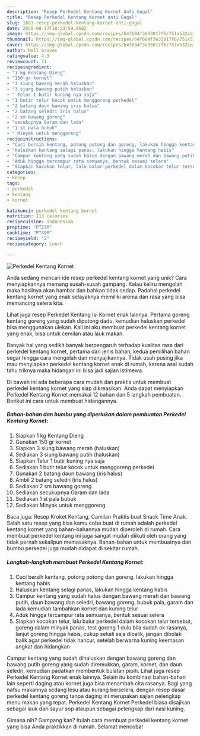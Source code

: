 ```yaml
---
description: "Resep Perkedel Kentang Kornet Anti Gagal"
title: "Resep Perkedel Kentang Kornet Anti Gagal"
slug: 1681-resep-perkedel-kentang-kornet-anti-gagal
date: 2020-08-17T18:23:59.958Z
image: https://img-global.cpcdn.com/recipes/b4f684f3e33017f6/751x532cq70/perkedel-kentang-kornet-foto-resep-utama.jpg
thumbnail: https://img-global.cpcdn.com/recipes/b4f684f3e33017f6/751x532cq70/perkedel-kentang-kornet-foto-resep-utama.jpg
cover: https://img-global.cpcdn.com/recipes/b4f684f3e33017f6/751x532cq70/perkedel-kentang-kornet-foto-resep-utama.jpg
author: Nell Graves
ratingvalue: 4.3
reviewcount: 11
recipeingredient:
- "1 kg Kentang Dieng"
- "150 gr kornet"
- "3 siung bawang merah haluskan"
- "3 siung bawang putih haluskan"
- " Telur 1 butir kuning nya saja"
- "1 butir telur kocok untuk menggoreng perkedel"
- "2 batang daun bawang iris halus"
- "2 batang seledri iris halus"
- "2 sm bawang goreng"
- "secukupnya Garam dan lada"
- "1 st pala bubuk"
- " Minyak untuk menggoreng"
recipeinstructions:
- "Cuci bersih kentang, potong potong dan goreng, lakukan hingga kentang habis"
- "Haluskan kentang selagi panas, lakukan hingga kentang habis"
- "Campur kentang yang sudah halus dengan bawang merah dan bawang putih, daun bawang dan seledri, bawang goreng, bubuk pala, garam dan lada kemudian tambahkan kornet dan kuning telur"
- "Aduk hingga tercampur rata semuanya, bentuk sesuai selera"
- "Siapkan kocokan telur, lalu balur perkedel dalam kocokan telur tersebut, goreng dalam minyak panas, test goreng 1 dulu bila sudah ok rasanya, lanjut goreng hingga habis, cukup sekali saja dibalik, jangan dibolak balik agar perkedel tidak hancur, setelah berwarna kuning keemasan angkat dan hidangkan"
categories:
- Resep
tags:
- perkedel
- kentang
- kornet

katakunci: perkedel kentang kornet 
nutrition: 113 calories
recipecuisine: Indonesian
preptime: "PT27M"
cooktime: "PT49M"
recipeyield: "2"
recipecategory: Lunch

---
```



![Perkedel Kentang Kornet](https://img-global.cpcdn.com/recipes/b4f684f3e33017f6/751x532cq70/perkedel-kentang-kornet-foto-resep-utama.jpg)

Anda sedang mencari ide resep perkedel kentang kornet yang unik? Cara menyiapkannya memang susah-susah gampang. Kalau keliru mengolah maka hasilnya akan hambar dan bahkan tidak sedap. Padahal perkedel kentang kornet yang enak selayaknya memiliki aroma dan rasa yang bisa memancing selera kita.

Lihat juga resep Perkedel Kentang Isi Kornet enak lainnya. Pertama goreng kentang goreng yang sudah dipotong dadu, kemudian haluskan perkedel bisa menggunakan ulekan. Kali ini aku membuat perkedel kentang kornet yang enak, bisa untuk cemilan atau lauk makan.

Banyak hal yang sedikit banyak berpengaruh terhadap kualitas rasa dari perkedel kentang kornet, pertama dari jenis bahan, kedua pemilihan bahan segar hingga cara mengolah dan menyajikannya. Tidak usah pusing jika mau menyiapkan perkedel kentang kornet enak di rumah, karena asal sudah tahu triknya maka hidangan ini bisa jadi sajian istimewa.


Di bawah ini ada beberapa cara mudah dan praktis untuk membuat perkedel kentang kornet yang siap dikreasikan. Anda dapat menyiapkan Perkedel Kentang Kornet memakai 12 bahan dan 5 langkah pembuatan. Berikut ini cara untuk membuat hidangannya.

<!--inarticleads1-->

##### Bahan-bahan dan bumbu yang diperlukan dalam pembuatan Perkedel Kentang Kornet:

1. Siapkan 1 kg Kentang Dieng
1. Gunakan 150 gr kornet
1. Siapkan 3 siung bawang merah (haluskan)
1. Sediakan 3 siung bawang putih (haluskan)
1. Siapkan  Telur 1 butir kuning nya saja
1. Sediakan 1 butir telur kocok untuk menggoreng perkedel
1. Gunakan 2 batang daun bawang (iris halus)
1. Ambil 2 batang seledri (iris halus)
1. Sediakan 2 sm bawang goreng
1. Sediakan secukupnya Garam dan lada
1. Sediakan 1 st pala bubuk
1. Sediakan  Minyak untuk menggoreng


Baca juga: Resep Kroket Kentang, Camilan Praktis buat Snack Time Anak. Salah satu resep yang bisa kamu coba buat di rumah adalah perkedel kentang kornet yang bahan-bahannya mudah diperoleh di rumah. Cara membuat perkedel kentang ini juga sangat mudah diikuti oleh orang yang tidak pernah sekalipun memasaknya. Bahan-bahan untuk membuatnya dan bumbu perkedel juga mudah didapat di sekitar rumah. 

<!--inarticleads2-->

##### Langkah-langkah membuat Perkedel Kentang Kornet:

1. Cuci bersih kentang, potong potong dan goreng, lakukan hingga kentang habis
1. Haluskan kentang selagi panas, lakukan hingga kentang habis
1. Campur kentang yang sudah halus dengan bawang merah dan bawang putih, daun bawang dan seledri, bawang goreng, bubuk pala, garam dan lada kemudian tambahkan kornet dan kuning telur
1. Aduk hingga tercampur rata semuanya, bentuk sesuai selera
1. Siapkan kocokan telur, lalu balur perkedel dalam kocokan telur tersebut, goreng dalam minyak panas, test goreng 1 dulu bila sudah ok rasanya, lanjut goreng hingga habis, cukup sekali saja dibalik, jangan dibolak balik agar perkedel tidak hancur, setelah berwarna kuning keemasan angkat dan hidangkan


Campur kentang yang sudah dihaluskan dengan bawang goreng dan bawang putih goreng yang sudah diremukkan, garam, kornet, dan daun seledri, kemudian padatkan membentuk bulatan pipih. Lihat juga resep Perkedel Kentang Kornet enak lainnya. Selain itu kombinasi bahan-bahan lain seperti daging atau kornet juga bisa menambah cita rasanya. Bagi yang nafsu makannya sedang lesu atau kurang berselera, dengan resep dasar perkedel kentang goreng tanpa daging ini merupakan sajian pelengkap menu makan yang tepat. Perkedel Kentang Kornet Perkedel biasa disajikan sebagai lauk dari sayur sop ataupun sebagai pelengkap dari nasi kuning. 

Gimana nih? Gampang kan? Itulah cara membuat perkedel kentang kornet yang bisa Anda praktikkan di rumah. Selamat mencoba!
